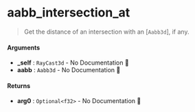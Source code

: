 # aabb\_intersection\_at

>  Get the distance of an intersection with an [`Aabb3d`], if any.

#### Arguments

- **\_self** : `RayCast3d` \- No Documentation 🚧
- **aabb** : `Aabb3d` \- No Documentation 🚧

#### Returns

- **arg0** : `Optional<f32>` \- No Documentation 🚧
